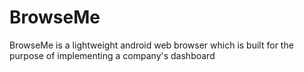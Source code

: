 BrowseMe
========

BrowseMe is a lightweight android web browser which is built for the purpose of implementing a company's dashboard
